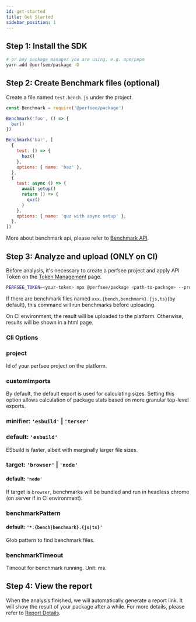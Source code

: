```yaml
---
id: get-started
title: Get Started
sidebar_position: 1
---
```


## Step 1: Install the SDK

```bash
# or any package manager you are using, e.g. npm/pnpm
yarn add @perfsee/package -D
```

## Step 2: Create Benchmark files (optional)

Create a file named `test.bench.js` under the project.

```js
const Benchmark = require('@perfsee/package')

Benchmark('foo', () => {
  bar()
})

Benchmark('bar', [
  {
    test: () => {
      baz()
    },
    options: { name: 'baz' },
  },
  {
    test: async () => {
      await setup()
      return () => {
        quz()
      }
    },
    options: { name: 'quz with async setup' },
  },
])
```

More about benchmark api, please refer to [Benchmark API](./benchmark-api).

## Step 3: Analyze and upload (ONLY on CI)

Before analysis, it's necessary to create a perfsee project and apply API Token on the [Token Management](https://perfsee.com/me/access-token) page.

```bash
PERFSEE_TOKEN=<your-token> npx @perfsee/package <path-to-package> --project=<perfsee-project-id>
```

If there are benchmark files named `xxx.{bench,benchmark}.{js,ts}`(by default), this command will run benchmarks before uploading.

On CI environment, the result will be uploaded to the platform. Otherwise, results will be shown in a html page.

### Cli Options

### project

Id of your perfsee project on the platform.

### customImports

By default, the default export is used for calculating sizes. Setting this option allows calculation of package stats based on more granular top-level exports.

### minifier: `'esbuild'` | `'terser'`

### default: `'esbuild'`

ESbuild is faster, albeit with marginally larger file sizes.

### target: `'browser'` | `'node'`

#### default: `'node'`

If target is `browser`, benchmarks will be bundled and run in headless chrome (on server if in CI environment).

### benchmarkPattern

#### default: `'*.{bench|benchmark}.{js|ts}'`

Glob pattern to find benchmark files.

### benchmarkTimeout

Timeout for benchmark running. Unit: ms.

## Step 4: View the report

When the analysis finished, we will automatically generate a report link. It will show the result of your package after a while. For more details, please refer to [Report Details](./package-report).

